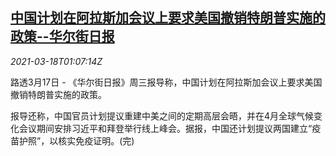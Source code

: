 <!--1616030615000-->
[中国计划在阿拉斯加会议上要求美国撤销特朗普实施的政策--华尔街日报](https://cn.reuters.com/article/china-us-dip-meeting-wsj-0318-idCNKBS2BA03D)
------

<div><i>2021-03-18T01:07:14Z</i></div><p>路透3月17日 - 《华尔街日报》周三报导称，中国计划在阿拉斯加会议上要求美国撤销特朗普实施的政策。</p><p>报导还称，中国官员计划提议重建中美之间的定期高层会晤，并在4月全球气候变化会议期间安排习近平和拜登举行线上峰会。据报，中国还计划提议两国建立“疫苗护照”，以核实免疫证明。(完)</p>
